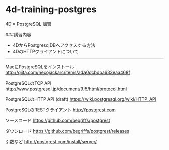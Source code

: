 # 4d-training-postgres
4D × PostgreSQL 講習

###講習内容

* 4DからPostgresqlDBへアクセスする方法
* 4DのHTTPクライアントについて

---

MacにPostgreSQLをインストール
http://qiita.com/necojackarc/items/ada0dcbdba633eaa468f

PostgreSQLのTCP API
http://www.postgresql.jp/document/9.5/html/protocol.html

PostgreSQLのHTTP API (draft)
https://wiki.postgresql.org/wiki/HTTP_API

PostgreSQLのRESTクライアント
http://postgrest.com

ソースコード
https://github.com/begriffs/postgrest

ダウンロード
https://github.com/begriffs/postgrest/releases

引数など
http://postgrest.com/install/server/

